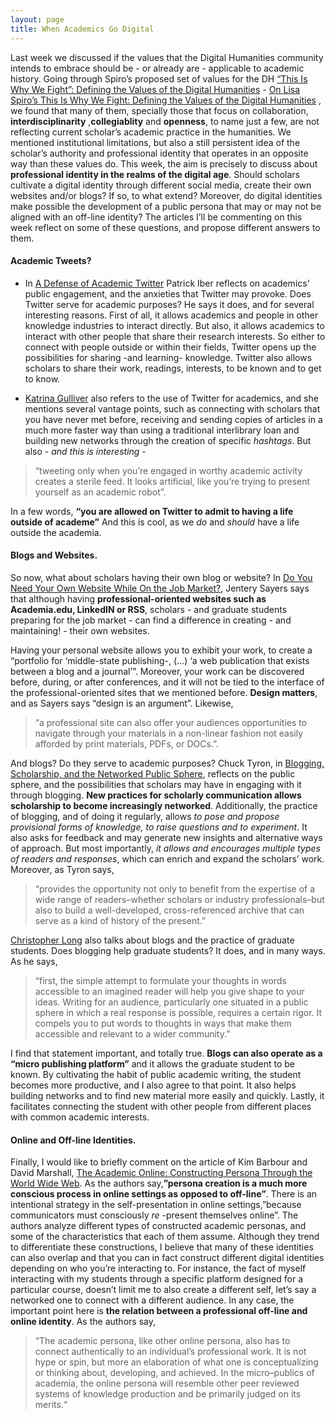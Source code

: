 ```yaml
---
layout: page
title: When Academics Go Digital
---
```


Last week we discussed if the values that the Digital Humanities community intends to embrace should be - or already are - applicable to academic history. Going through Spiro’s proposed set of values for the DH [“This Is Why We Fight”: Defining the Values of the Digital Humanities](http://dhdebates.gc.cuny.edu/debates/text/13) - <a href="/blogposts/Spiro-Post1.html" target="_blank"> On Lisa Spiro’s This Is Why We Fight: Defining the Values of the Digital Humanities</a> , we found that many of them, specially those that focus on collaboration, **interdisciplinarity** ,**collegiablity** and **openness**, to name just a few, are not reflecting current scholar’s academic practice in the humanities. We mentioned institutional limitations, but also a still persistent idea of the scholar’s authority and professional identity that operates in an opposite way than these values do. This week, the aim is precisely to discuss about **professional identity in the realms of the digital age**. Should scholars cultivate a digital identity through different social media, create their own websites and/or blogs? If so, to what extend? Moreover, do digital identities make possible the development of a public persona that may or may not be aligned with an off-line identity? The articles I’ll be commenting on this week reflect on some of these questions, and propose different answers to them.  

#### Academic Tweets?

* In [A Defense of Academic Twitter](https://www.insidehighered.com/advice/2016/10/19/how-academics-can-use-twitter-most-effectively-essay) Patrick Iber reflects on academics’ public engagement, and the anxieties that Twitter may provoke. Does Twitter serve for academic purposes? He says it does, and for several interesting reasons. First of all, it allows academics and people in other knowledge industries to interact directly. But also, it allows academics to interact with other people that share their research interests. So either to connect with people outside or within their fields, Twitter opens up the possibilities for sharing -and learning- knowledge. Twitter also allows scholars to share their work, readings, interests, to be known and to get to know.


* [Katrina Gulliver](http://www.chronicle.com/article/10-Commandments-of-Twitter-for/131813/) also refers to the use of Twitter for academics, and she mentions several vantage points, such as connecting with scholars that you have never met before, receiving and sending copies of articles in a much more faster way than using a traditional interlibrary loan and building new networks through the creation of specific *hashtags*. But also - *and this is interesting* -

> “tweeting only when you’re engaged in worthy academic activity creates a sterile feed. It looks artificial, like you’re trying to present yourself as an academic robot”.

In a few words, **“you are allowed on Twitter to admit to having a life outside of academe”** And this is cool, as we *do* and *should* have a life outside the academia.

#### Blogs and Websites.

So now, what about scholars having their own blog or website? In [Do You Need Your Own Website While On the Job Market?](http://www.chronicle.com/blogs/profhacker/do-you-need-your-own-website-while-on-the-job-market/35825), Jentery Sayers says that although having **professional-oriented websites such as Academia.edu, LinkedIN  or RSS**, scholars - and graduate students preparing for the job market - can find a difference in creating - and maintaining! - their own websites.

Having your personal website allows you to exhibit your work, to create a “portfolio for ‘middle-state publishing-, (…) ‘a web publication that exists between a blog and a journal’”. Moreover, your work can be discovered before, during, or after conferences, and it will not be tied to the interface of the professional-oriented sites that we mentioned before. **Design matters**, and as Sayers says “design is an argument”. Likewise,

> “a professional site can also offer your audiences opportunities to navigate through your materials in a non-linear fashion not easily afforded by print materials, PDFs, or DOCs.”.

And blogs? Do they serve to academic purposes? Chuck Tyron, in [Blogging, Scholarship, and the Networked Public Sphere](http://mediacommons.futureofthebook.org/mla2009/tryon/mla2009draft), reflects on the public sphere, and the possibilities that scholars may have in engaging with it through blogging. **New practices for scholarly communication allows scholarship to become increasingly networked**. Additionally, the practice of blogging, and of doing it regularly, allows *to pose and propose provisional forms of knowledge, to raise questions and to experiment*. It also asks for feedback and may generate new insights and alternative ways of approach. But most importantly, *it allows and encourages multiple types of readers and responses*, which can enrich and expand the scholars’ work. Moreover, as Tyron says,

> “provides the opportunity not only to benefit from the expertise of a wide range of readers–whether scholars or industry professionals–but also to build a well-developed, cross-referenced archive that can serve as a kind of history of the present.” 

[Christopher Long](http://cplong.org/2013/09/the-googled-graduate-student/) also talks about blogs and the practice of graduate students. Does blogging help graduate students? It does, and in many ways. As he says,

> “first, the simple attempt to formulate your thoughts in words accessible to an imagined reader will help you give shape to your ideas. Writing for an audience, particularly one situated in a public sphere in which a real response is possible, requires a certain rigor. It compels you to put words to thoughts in ways that make them accessible and relevant to a wider community.”

I find that statement important, and totally true. **Blogs can also operate as a “micro publishing platform”** and it allows the graduate student to be known. By cultivating the habit of public academic writing, the student becomes more productive, and I also agree to that point. It also helps building networks and to find new material more easily and quickly. Lastly, it facilitates connecting the student with other people from different places with common academic interests.

#### Online and Off-line Identities.

Finally, I would like to briefly comment on the article of Kim Barbour and David Marshall, [The Academic Online: Constructing Persona Through the World Wide Web](http://journals.uic.edu/ojs/index.php/fm/article/view/3969/3292). As the authors say,**”persona creation is a much more conscious process in online settings as opposed to off-line”**. There is an intentional strategy in the self-presentation in online settings,”because communicators must consciously *re* -present themselves online”. The authors analyze different types of constructed academic personas, and some of the characteristics that each of them assume. Although they trend to differentiate these constructions, I believe that many of these identities can also overlap and that you can in fact construct different digital identities depending on who you’re interacting to. For instance, the fact of myself interacting with my students through a specific platform designed for a particular course, doesn’t limit me to also create a different self, let’s say a networked one to connect with a different audience. In any case, the important point here is **the relation between a professional off-line and online identity**. As the authors say,

> “The academic persona, like other online persona, also has to connect authentically to an individual’s professional work. It is not hype or spin, but more an elaboration of what one is conceptualizing or thinking about, developing, and achieved. In the micro–publics of academia, the online persona will resemble other peer reviewed systems of knowledge production and be primarily judged on its merits.“
